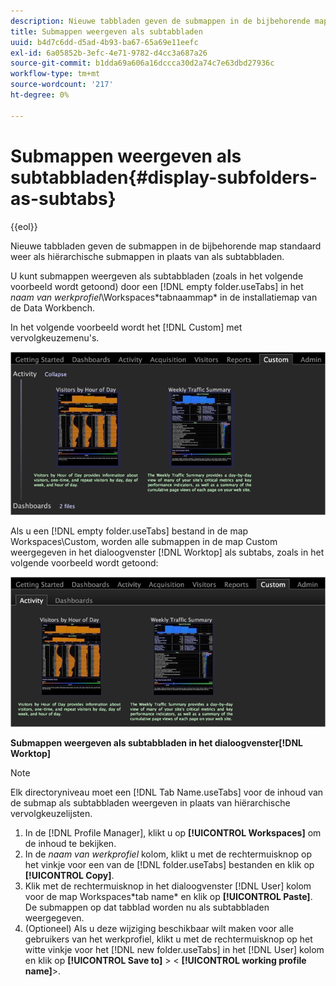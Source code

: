 ```yaml
---
description: Nieuwe tabbladen geven de submappen in de bijbehorende map standaard weer als hiërarchische submappen in plaats van als subtabbladen.
title: Submappen weergeven als subtabbladen
uuid: b4d7c6dd-d5ad-4b93-ba67-65a69e11eefc
exl-id: 6a05852b-3efc-4e71-9782-d4cc3a687a26
source-git-commit: b1dda69a606a16dccca30d2a74c7e63dbd27936c
workflow-type: tm+mt
source-wordcount: '217'
ht-degree: 0%

---
```


# Submappen weergeven als subtabbladen{#display-subfolders-as-subtabs}

{{eol}}

Nieuwe tabbladen geven de submappen in de bijbehorende map standaard weer als hiërarchische submappen in plaats van als subtabbladen.

U kunt submappen weergeven als subtabbladen (zoals in het volgende voorbeeld wordt getoond) door een [!DNL empty folder.useTabs] in het *naam van werkprofiel*\Workspaces\*tabnaammap* in de installatiemap van de Data Workbench.

In het volgende voorbeeld wordt het [!DNL Custom] met vervolgkeuzemenu&#39;s.

![](assets/client-sub.png)

Als u een [!DNL empty folder.useTabs] bestand in de map Workspaces\Custom, worden alle submappen in de map Custom weergegeven in het dialoogvenster [!DNL Worktop] als subtabs, zoals in het volgende voorbeeld wordt getoond:

![](assets/client-sub2.png)

**Submappen weergeven als subtabbladen in het dialoogvenster[!DNL Worktop]**

>[!NOTE]
>
>Elk directoryniveau moet een [!DNL Tab Name.useTabs] voor de inhoud van de submap als subtabbladen weergeven in plaats van hiërarchische vervolgkeuzelijsten.

1. In de [!DNL Profile Manager], klikt u op **[!UICONTROL Workspaces]** om de inhoud te bekijken.
1. In de *naam van werkprofiel* kolom, klikt u met de rechtermuisknop op het vinkje voor een van de [!DNL folder.useTabs] bestanden en klik op **[!UICONTROL Copy]**.
1. Klik met de rechtermuisknop in het dialoogvenster [!DNL User] kolom voor de map Workspaces\*tab name* en klik op **[!UICONTROL Paste]**. De submappen op dat tabblad worden nu als subtabbladen weergegeven.
1. (Optioneel) Als u deze wijziging beschikbaar wilt maken voor alle gebruikers van het werkprofiel, klikt u met de rechtermuisknop op het witte vinkje voor het [!DNL new folder.useTabs] in het [!DNL User] kolom en klik op **[!UICONTROL Save to]** > &lt; **[!UICONTROL working profile name]**>.
